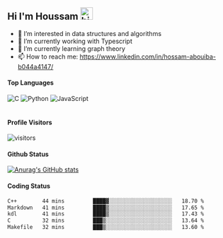 ## Hi I'm Houssam <img src="https://user-images.githubusercontent.com/1303154/88677602-1635ba80-d120-11ea-84d8-d263ba5fc3c0.gif" width="28px" alt="hi">

- 👀 I’m interested in data structures and algorithms
- 🔭 I’m currently working with Typescript
- 🌱 I’m currently learning graph theory
- 📫 How to reach me: https://www.linkedin.com/in/hossam-abouiba-b044a4147/

#### Top Languages

![C](https://img.shields.io/badge/c-%2300599C.svg?style=for-the-badge&logo=c&logoColor=white)
![Python](https://img.shields.io/badge/python-%2314354C.svg?style=for-the-badge&logo=python&logoColor=white)
![JavaScript](https://img.shields.io/badge/javascript-%23323330.svg?style=for-the-badge&logo=javascript&logoColor=%23F7DF1E)
<br />
<br />
#### Profile Visitors
![visitors](https://visitor-badge.glitch.me/badge?page_id=project-HOSSAM.project-HOSSAM)

#### Github Status
[![Anurag's GitHub stats](https://github-readme-stats.vercel.app/api?username=0xPride&theme=tokyonight)](https://github.com/anuraghazra/github-readme-stats)

#### Coding Status
<!--START_SECTION:waka-->

```txt
C++        44 mins         ████▓░░░░░░░░░░░░░░░░░░░░   18.70 %
Markdown   41 mins         ████▒░░░░░░░░░░░░░░░░░░░░   17.65 %
kdl        41 mins         ████▒░░░░░░░░░░░░░░░░░░░░   17.43 %
C          32 mins         ███▒░░░░░░░░░░░░░░░░░░░░░   13.64 %
Makefile   32 mins         ███▒░░░░░░░░░░░░░░░░░░░░░   13.60 %
```

<!--END_SECTION:waka-->
